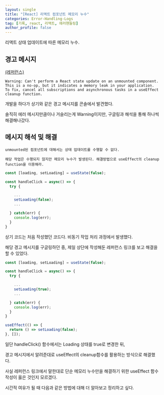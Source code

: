 ```yaml
---
layout: single
title: "[React] 리액트 컴포넌트 메모리 누수"
categories: Error-Handling-Logs
tag: [기록, react, 리액트, 에러핸들링]
author_profile: false
---
```


리액트 상태 업데이트에 따른 메모리 누수.

## 경고 메시지

[(레퍼런스)](https://kyounghwan01.github.io/blog/React/cant-perform-a-React-state-update-on-an-unmounted-component/#%E1%84%86%E1%85%AE%E1%86%AB%E1%84%8C%E1%85%A6-%E1%84%8F%E1%85%A9%E1%84%83%E1%85%B3)

```
Warning: Can't perform a React state update on an unmounted component.
This is a no-op, but it indicates a memory leak in your application.
To fix, cancel all subscriptions and asynchronous tasks in a useEffect cleanup function.
```

개발을 하다가 상기와 같은 경고 메시지를 콘솔에서 발견했다.

솔직히 에러 메시지만큼이나 거슬리는게 Warning이지만, 구글링과 해석을 통해 하나씩 해결해나갔다.

## 메시지 해석 및 해결

```
unmounted된 컴포넌트에 대해서는 상태 업데이트를 수행할 수 없다.

해당 작업은 수행되지 않지만 메모리 누수가 발생된다. 해결방법으로 useEffect의 cleanup function을 이용해라.
```

```javascript
const [loading, setLoading] = useState(false);

const handleClick = async() => {
  try {

    ...
    setLoading(false);
    ...

  } catch(err) {
    console.log(err);
  }
}
```

상기 코드는 처음 작성했던 코드다. 비동기 작업 처리 과정에서 발생했다.

해당 경고 메시지를 구글링하던 중, 제일 상단에 작성해둔 레퍼런스 링크를 보고 해결을 할 수 있었다.

```javascript
const [loading, setLoading] = useState(false);

const handleClick = async() => {
  try {

    ...
    setLoading(true);
    ...

  } catch(err) {
    console.log(err);
  }
}

useEffect(() => {
  return () => setLoading(false);
}, []);
```

일단 handleClick() 함수에서는 Loading 상태를 true로 변경한 뒤,

경고 메시지에서 알려준대로 useEffect의 cleanup함수를 활용하는 방식으로 해결했다.

사실 레퍼런스 링크에서 말한대로 단순 메모리 누수만을 해결하기 위한 useEffect 함수 작성이 옳은 것인지 모르겠다.

시간적 여유가 될 때 다음과 같은 방법에 대해 더 알아보고 정리하고 싶다.
